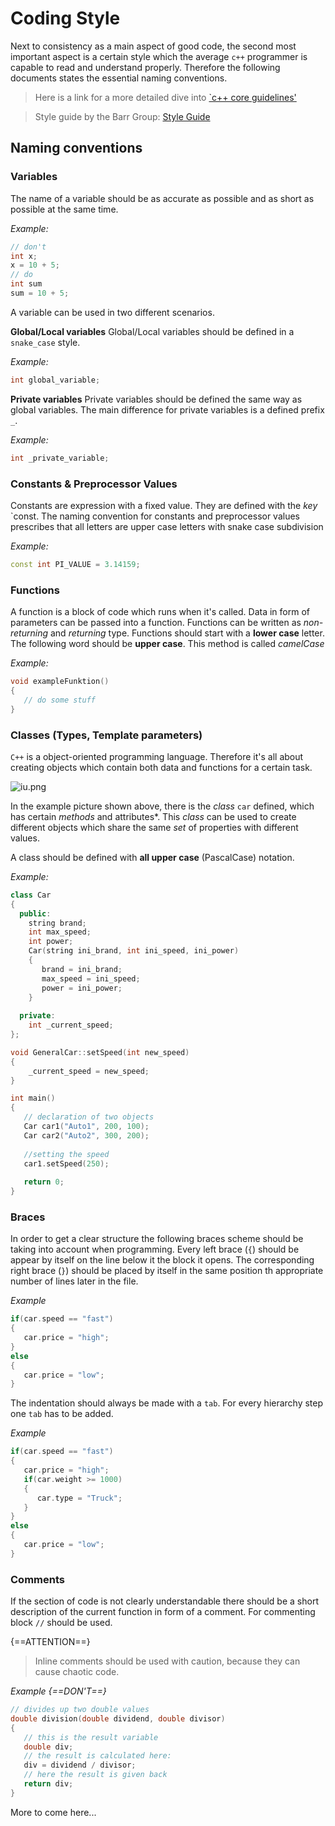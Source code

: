 # Coding Style

Next to consistency as a main aspect of good code, the second most important aspect is a certain style which the average `c++` programmer is capable to read and understand properly. Therefore the following documents states the essential naming conventions. 
> Here is a link for a more detailed dive into [`c++ core guidelines'](https://github.com/isocpp/CppCoreGuidelines/blob/master/CppCoreGuidelines.md)

> Style guide by the Barr Group: [Style Guide](https://barrgroup.com/embedded-systems/books/embedded-c-coding-standard)

## Naming conventions
### Variables

The name of a variable should be as accurate as possible and as short as possible at the same time.

*Example:*
```cpp
// don't
int x; 
x = 10 + 5;
// do
int sum
sum = 10 + 5;
```
A variable can be used in two different scenarios.

**Global/Local variables**
Global/Local variables should be defined in a `snake_case` style.

*Example:*
```cpp
int global_variable; 
```

**Private variables**
Private variables should be defined the same way as global variables. The main difference for private variables is a defined prefix `_`. 

*Example:*
```cpp
int _private_variable; 
```

### Constants & Preprocessor Values 
Constants are expression with a fixed value. They are defined with the *key* `const. The naming convention for constants and preprocessor values prescribes that all letters are upper case letters with snake case subdivision

*Example:*
```cpp
const int PI_VALUE = 3.14159; 
```

### Functions
A function is a block of code which runs when it's called. Data in form of parameters can be passed into a function. Functions can be written as *non-returning* and *returning* type. Functions should start with a **lower case** letter. The following word should be **upper case**. This method is called *camelCase*

*Example:*
```cpp
void exampleFunktion()
{
   // do some stuff
}
```

### Classes (Types, Template parameters) 
`C++` is a object-oriented programming language. Therefore it's all about creating objects which contain both data and functions for a certain task.

![iu.png](https://bitbucket.org/repo/g5EKkgo/images/4149841531-iu.png)

In the example picture shown above, there is the *class* `car` defined, which has certain *methods* and attributes*. This *class* can be used to create different objects which share the same *set* of properties with different values.

A class should be defined with **all upper case** (PascalCase) notation.

*Example:*
```cpp
class Car 
{
  public:
    string brand; 
    int max_speed; 
    int power;
    Car(string ini_brand, int ini_speed, ini_power)
    {
       brand = ini_brand; 
       max_speed = ini_speed; 
       power = ini_power; 
    }
  
  private: 
    int _current_speed; 
};

void GeneralCar::setSpeed(int new_speed)
{
    _current_speed = new_speed; 
}

int main()
{
   // declaration of two objects
   Car car1("Auto1", 200, 100); 
   Car car2("Auto2", 300, 200); 
   
   //setting the speed
   car1.setSpeed(250);
   
   return 0;   
}
```

### Braces 

In order to get a clear structure the following braces scheme should be taking into account when programming. Every left brace (`{`) should be appear by itself on the line below it the block it opens. The corresponding right brace (`}`) should be placed by itself in the same position th appropriate number of lines later in the file. 

*Example*
```cpp
if(car.speed == "fast")
{
   car.price = "high"; 
}
else
{
   car.price = "low"; 
}
```

The indentation should always be made with a `tab`. For every hierarchy step one `tab` has to be added. 

*Example*
```cpp
if(car.speed == "fast")
{
   car.price = "high";
   if(car.weight >= 1000)
   {
      car.type = "Truck"; 
   }
}
else
{
   car.price = "low"; 
}
```


### Comments
If the section of code is not clearly understandable there should be a short description of the current function in form of a comment. For commenting block `//` should be used. 

{==ATTENTION==}
> Inline comments should be used with caution, because they can cause chaotic code. 

*Example {==DON'T==}*
```cpp
// divides up two double values
double division(double dividend, double divisor)
{
   // this is the result variable
   double div; 
   // the result is calculated here:
   div = dividend / divisor; 
   // here the result is given back
   return div;
}
```

More to come here...